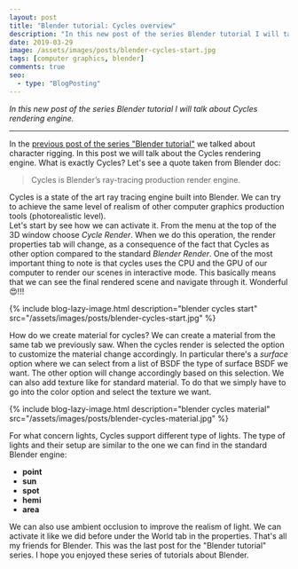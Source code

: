 ```yaml
---
layout: post
title: "Blender tutorial: Cycles overview"
description: "In this new post of the series Blender tutorial I will talk about Cycles."
date: 2019-03-29
image: /assets/images/posts/blender-cycles-start.jpg
tags: [computer graphics, blender]
comments: true
seo:
  - type: "BlogPosting"
---
```

 
*In this new post of the series Blender tutorial I will talk about Cycles rendering engine.*

---

In the [previous post of the series "Blender tutorial"](/2019/03/28/blender-tutorial-14-armatures-character-rigging.html) we talked about character rigging. In this post we will talk about the Cycles rendering engine. What is exactly Cycles?
Let's see a quote taken from Blender doc:

> Cycles is Blender’s ray-tracing production render engine.

Cycles is a state of the art ray tracing engine built into Blender. We can try to achieve the same level of realism 
of other computer graphics production tools (photorealistic level).  
Let's start by see how we can activate it. From the menu at the top of the 3D window choose *Cycle Render*. When we 
do this operation, the render properties tab will change, as a consequence of the fact that Cycles as other option 
compared to the standard *Blender Render*. One of the most important thing to note is that cycles uses the CPU and 
the GPU of our computer to render our scenes in interactive mode. This basically means that we can see the final 
rendered scene and navigate through it. Wonderful :heart_eyes:!!!

{% include blog-lazy-image.html description="blender cycles start" src="/assets/images/posts/blender-cycles-start.jpg" %}

How do we create material for cycles? We can create a material from the same tab we previously saw. When the cycles 
render is selected the option to customize the material change accordingly. In particular there's a *surface* option 
where we can select from a list of BSDF the type of surface BSDF we want. The other option will change accordingly 
based on this selection. We can also add texture like for standard material. To do that we simply have to go into the
 color option and select the texture we want.

{% include blog-lazy-image.html description="blender cycles material" src="/assets/images/posts/blender-cycles-material.jpg" %}

For what concern lights, Cycles support different type of lights. The type of lights and their setup are similar to the
 one we can find in the standard Blender engine:

* **point**
* **sun**
* **spot**
* **hemi**
* **area** 

We can also use ambient occlusion to improve the realism of light. We can activate it like we did before under the 
World tab in the properties. 
That's all my friends for Blender. This was the last post for the "Blender tutorial" series. I hope you enjoyed these series of tutorials about Blender.
